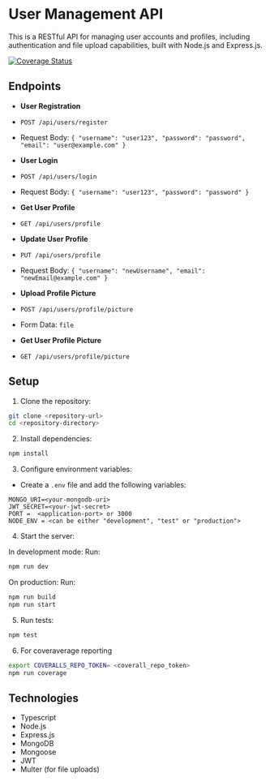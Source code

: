 # User Management API
This is a RESTful API for managing user accounts and profiles, including authentication and
file upload capabilities, built with Node.js and Express.js.

[![Coverage Status](https://coveralls.io/repos/github/adex001/woven-assessment/badge.svg?branch=main)](https://coveralls.io/github/adex001/woven-assessment?branch=main)

## Endpoints
- **User Registration**
- `POST /api/users/register`
- Request Body: `{ "username": "user123", "password": "password", "email": "user@example.com" }`

- **User Login**
- `POST /api/users/login`
- Request Body: `{ "username": "user123", "password": "password" }`

- **Get User Profile**
- `GET /api/users/profile`

- **Update User Profile**
- `PUT /api/users/profile`
- Request Body: `{ "username": "newUsername", "email": "newEmail@example.com" }`

- **Upload Profile Picture**
- `POST /api/users/profile/picture`
- Form Data: `file`

- **Get User Profile Picture**
- `GET /api/users/profile/picture`

## Setup
1. Clone the repository:
```bash
git clone <repository-url>
cd <repository-directory>
```
2. Install dependencies:
```bash
npm install
```
3. Configure environment variables:
- Create a `.env` file and add the following variables:
```
MONGO_URI=<your-mongodb-uri>
JWT_SECRET=<your-jwt-secret>
PORT =  <application-port> or 3000
NODE_ENV = <can be either "development", "test" or "production">
```
4. Start the server:

In development mode: Run:

```bash
npm run dev
```

On production: Run: 

```bash
npm run build
npm run start
```


5. Run tests:
```bash
npm test
```

6. For coveraverage reporting

```bash
export COVERALLS_REPO_TOKEN= <coverall_repo_token>
npm run coverage
```

## Technologies
- Typescript
- Node.js
- Express.js
- MongoDB
- Mongoose
- JWT
- Multer (for file uploads)